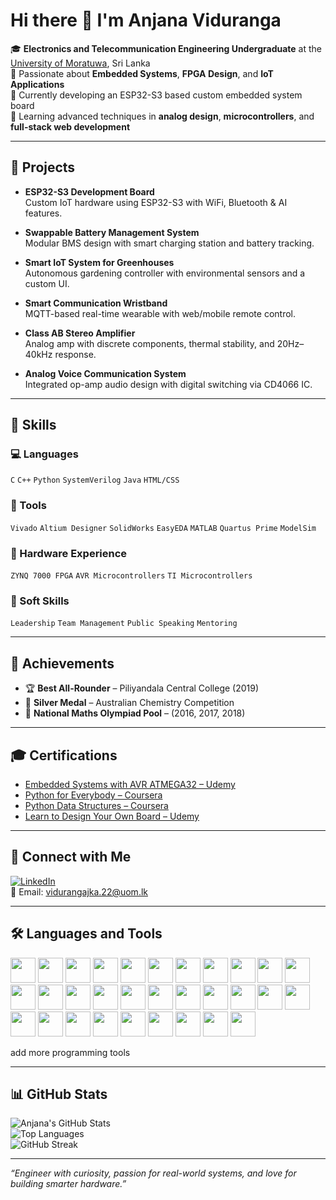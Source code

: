# Hi there 👋 I'm Anjana Viduranga

🎓 **Electronics and Telecommunication Engineering Undergraduate** at the [University of Moratuwa](https://uom.lk), Sri Lanka  
🚀 Passionate about **Embedded Systems**, **FPGA Design**, and **IoT Applications**  
🔭 Currently developing an ESP32-S3 based custom embedded system board  
🌱 Learning advanced techniques in **analog design**, **microcontrollers**, and **full-stack web development**

---

## 🔧 Projects

- **ESP32-S3 Development Board**  
  Custom IoT hardware using ESP32-S3 with WiFi, Bluetooth & AI features.

- **Swappable Battery Management System**  
  Modular BMS design with smart charging station and battery tracking.

- **Smart IoT System for Greenhouses**  
  Autonomous gardening controller with environmental sensors and a custom UI.

- **Smart Communication Wristband**  
  MQTT-based real-time wearable with web/mobile remote control.

- **Class AB Stereo Amplifier**  
  Analog amp with discrete components, thermal stability, and 20Hz–40kHz response.

- **Analog Voice Communication System**  
  Integrated op-amp audio design with digital switching via CD4066 IC.

---

## 🧠 Skills

### 💻 Languages
`C` `C++` `Python` `SystemVerilog` `Java` `HTML/CSS`

### 🔩 Tools
`Vivado` `Altium Designer` `SolidWorks` `EasyEDA` `MATLAB` `Quartus Prime` `ModelSim`

### 🧰 Hardware Experience
`ZYNQ 7000 FPGA` `AVR Microcontrollers` `TI Microcontrollers`

### 🤝 Soft Skills
`Leadership` `Team Management` `Public Speaking` `Mentoring`

---

## 🏅 Achievements

- 🏆 **Best All-Rounder** – Piliyandala Central College (2019)
- 🥈 **Silver Medal** – Australian Chemistry Competition
- 🧠 **National Maths Olympiad Pool** – (2016, 2017, 2018)

---

## 🎓 Certifications

- [Embedded Systems with AVR ATMEGA32 – Udemy](https://udemy-certificate.s3.amazonaws.com/pdf/UC-f11d701f-756b-4c19-97e6-c01145c9dbd9.pdf)
- [Python for Everybody – Coursera](https://coursera.org/share/7cc1bc580809bb96be4290649c332805)
- [Python Data Structures – Coursera](https://coursera.org/share/548f34cd72b5cae2c2f454de320bf23b)
- [Learn to Design Your Own Board – Udemy](https://www.udemy.com/certificate/UC-72f54aeb-1244-4069-99fb-a7efe322ac67/)

---

## 🤝 Connect with Me

[![LinkedIn](https://img.shields.io/badge/-LinkedIn-blue?style=flat&logo=linkedin)](https://www.linkedin.com/in/anjana-viduranga-292153292/)  
📧 Email: vidurangajka.22@uom.lk

---

## 🛠️ Languages and Tools
<p>
  <img src="https://cdn.jsdelivr.net/gh/devicons/devicon/icons/javascript/javascript-original.svg" width="40"/>
<img src="https://cdn.jsdelivr.net/gh/devicons/devicon/icons/typescript/typescript-original.svg" width="40"/>
<img src="https://cdn.jsdelivr.net/gh/devicons/devicon/icons/react/react-original.svg" width="40"/>
<img src="https://cdn.jsdelivr.net/gh/devicons/devicon/icons/vuejs/vuejs-original.svg" width="40"/>
<img src="https://cdn.jsdelivr.net/gh/devicons/devicon/icons/angularjs/angularjs-original.svg" width="40"/>
<img src="https://cdn.jsdelivr.net/gh/devicons/devicon/icons/nodejs/nodejs-original.svg" width="40"/>
<img src="https://cdn.jsdelivr.net/gh/devicons/devicon/icons/express/express-original.svg" width="40"/>
<img src="https://cdn.jsdelivr.net/gh/devicons/devicon/icons/django/django-plain.svg" width="40"/>
<img src="https://cdn.jsdelivr.net/gh/devicons/devicon/icons/flask/flask-original.svg" width="40"/>
<img src="https://cdn.jsdelivr.net/gh/devicons/devicon/icons/docker/docker-original.svg" width="40"/>
<img src="https://cdn.jsdelivr.net/gh/devicons/devicon/icons/kubernetes/kubernetes-plain.svg" width="40"/>
<img src="https://cdn.jsdelivr.net/gh/devicons/devicon/icons/terraform/terraform-original.svg" width="40"/>
<img src="https://cdn.jsdelivr.net/gh/devicons/devicon/icons/ansible/ansible-original.svg" width="40"/>
<img src="https://cdn.jsdelivr.net/gh/devicons/devicon/icons/mysql/mysql-original.svg" width="40"/>
<img src="https://cdn.jsdelivr.net/gh/devicons/devicon/icons/postgresql/postgresql-original.svg" width="40"/>
<img src="https://cdn.jsdelivr.net/gh/devicons/devicon/icons/mongodb/mongodb-original.svg" width="40"/>
<img src="https://cdn.jsdelivr.net/gh/devicons/devicon/icons/redis/redis-original.svg" width="40"/>
<img src="https://cdn.jsdelivr.net/gh/devicons/devicon/icons/graphql/graphql-plain.svg" width="40"/>
<img src="https://cdn.jsdelivr.net/gh/devicons/devicon/icons/ruby/ruby-original.svg" width="40"/>
<img src="https://cdn.jsdelivr.net/gh/devicons/devicon/icons/rails/rails-original-wordmark.svg" width="40"/>
<img src="https://cdn.jsdelivr.net/gh/devicons/devicon/icons/swift/swift-original.svg" width="40"/>
<img src="https://cdn.jsdelivr.net/gh/devicons/devicon/icons/flutter/flutter-original.svg" width="40"/>
<img src="https://cdn.jsdelivr.net/gh/devicons/devicon/icons/go/go-original.svg" width="40"/>
<img src="https://cdn.jsdelivr.net/gh/devicons/devicon/icons/csharp/csharp-original.svg" width="40"/>
<img src="https://cdn.jsdelivr.net/gh/devicons/devicon/icons/php/php-original.svg" width="40"/>
<img src="https://cdn.jsdelivr.net/gh/devicons/devicon/icons/linux/linux-original.svg" width="40"/>
<img src="https://cdn.jsdelivr.net/gh/devicons/devicon/icons/bash/bash-original.svg" width="40"/>
<img src="https://cdn.jsdelivr.net/gh/devicons/devicon/icons/powershell/powershell-original.svg" width="40"/>
<img src="https://cdn.jsdelivr.net/gh/devicons/devicon/icons/git/git-original.svg" width="40"/>
<img src="https://cdn.jsdelivr.net/gh/devicons/devicon/icons/github/github-original.svg" width="40"/>
<img src="https://cdn.jsdelivr.net/gh/devicons/devicon/icons/vscode/vscode-original.svg" width="40"/>

</p> add more programming tools

---

## 📊 GitHub Stats

![Anjana's GitHub Stats](https://github-readme-stats.vercel.app/api?username=anjanaviduranga&show_icons=true&theme=radical)  
![Top Languages](https://github-readme-stats.vercel.app/api/top-langs/?username=anjanaviduranga&layout=compact&theme=radical)  
![GitHub Streak](https://streak-stats.demolab.com?user=anjanaviduranga&theme=radical&date_format=M%20j%5B%2C%20Y%5D)

---

_“Engineer with curiosity, passion for real-world systems, and love for building smarter hardware.”_

